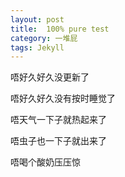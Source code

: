 ```yaml
---
layout: post
title:  100% pure test
category: 一堆屁
tags: Jekyll
---
```


唔好久好久没更新了

唔好久好久没有按时睡觉了

唔天气一下子就热起来了

唔虫子也一下子就出来了

唔喝个酸奶压压惊

